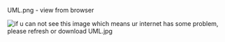 UML.png - view from browser

![if u can not see this image which means ur internet has some problem, please refresh or download UML.jpg](https://github.com/ycAlex11/OOD-prac/blob/master/UML.jpg)

